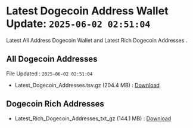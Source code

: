 # Latest Dogecoin Address Wallet Update: `2025-06-02 02:51:04`

Latest All Address Dogecoin Wallet and Latest Rich Dogecoin Addresses .

## All Dogecoin Addresses

File Updated : `2025-06-02 02:51:04`

- Latest_Dogecoin_Addresses.tsv.gz (204.4 MB) : [Download](https://github.com/Pymmdrza/Rich-Address-Wallet/releases/tag/Dogecoin)

## Dogecoin Rich Addresses

- Latest_Rich_Dogecoin_Addresses_txt_gz (144.1 MB) : [Download](https://github.com/Pymmdrza/Rich-Address-Wallet/releases/tag/Dogecoin)
